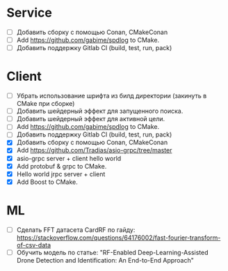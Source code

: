 # Service
- [ ] Добавить сборку с помощью Conan, CMakeConan
- [ ] Add https://github.com/gabime/spdlog to CMake.
- [ ] Добавить поддержку Gitlab CI (build, test, run, pack)

# Client
- [ ] Убрать использование шрифта из билд директории (закинуть в CMake при сборке)
- [ ] Добавить шейдерный эффект для запущенного поиска.
- [ ] Добавить шейдерный эффект для активной цели.
- [ ] Add https://github.com/gabime/spdlog to CMake.
- [ ] Добавить поддержку Gitlab CI (build, test, run, pack)
- [x] Добавить сборку с помощью Conan, CMakeConan
- [x] Add https://github.com/Tradias/asio-grpc/tree/master
- [x] asio-grpc server + client hello world 
- [x] Add protobuf & grpc to CMake.
- [x] Hello world jrpc server + client
- [x] Add Boost to CMake.

# ML
- [ ] Сделать FFT датасета CardRF по гайду: https://stackoverflow.com/questions/64176002/fast-fourier-transform-of-csv-data
- [ ] Обучить модель по статье: "RF-Enabled Deep-Learning-Assisted Drone Detection and
Identification: An End-to-End Approach"
